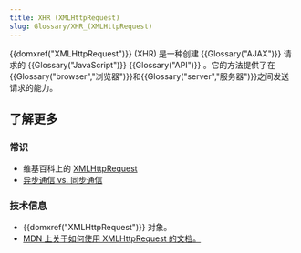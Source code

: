 ```yaml
---
title: XHR (XMLHttpRequest)
slug: Glossary/XHR_(XMLHttpRequest)
---
```


{{domxref("XMLHttpRequest")}} (XHR) 是一种创建 {{Glossary("AJAX")}} 请求的 {{Glossary("JavaScript")}} {{Glossary("API")}} 。它的方法提供了在{{Glossary("browser","浏览器")}}和{{Glossary("server","服务器")}}之间发送请求的能力。

## 了解更多

### 常识

- 维基百科上的 [XMLHttpRequest](https://zh.wikipedia.org/wiki/XMLHttpRequest)
- [异步通信 vs. 同步通信](http://peoplesofttutorial.com/difference-between-synchronous-and-asynchronous-messaging/)

### 技术信息

- {{domxref("XMLHttpRequest")}} 对象。
- [MDN 上关于如何使用 XMLHttpRequest 的文档。](/zh-CN/docs/Web/API/XMLHttpRequest/Using_XMLHttpRequest)
